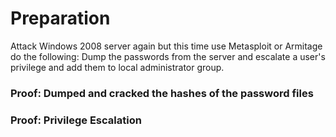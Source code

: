 # Preparation
Attack Windows 2008 server again but this time use Metasploit or Armitage do the following: Dump the passwords from the server and escalate  a user's privilege and add them to local administrator group.

### Proof: Dumped and cracked the hashes of the password files



### Proof: Privilege Escalation
